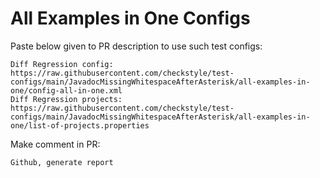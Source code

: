# All Examples in One Configs
Paste below given to PR description to use such test configs:
```
Diff Regression config: https://raw.githubusercontent.com/checkstyle/test-configs/main/JavadocMissingWhitespaceAfterAsterisk/all-examples-in-one/config-all-in-one.xml
Diff Regression projects: https://raw.githubusercontent.com/checkstyle/test-configs/main/JavadocMissingWhitespaceAfterAsterisk/all-examples-in-one/list-of-projects.properties
```
Make comment in PR:
```
Github, generate report
```
